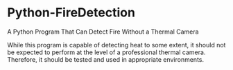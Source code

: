 # Python-FireDetection
A Python Program That Can Detect Fire Without a Thermal Camera

While this program is capable of detecting heat to some extent, it should not be expected to perform at the level of a professional thermal camera.
Therefore, it should be tested and used in appropriate environments.
